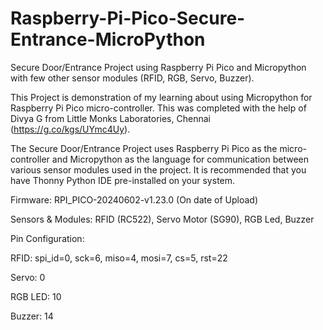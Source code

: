 # Raspberry-Pi-Pico-Secure-Entrance-MicroPython
Secure Door/Entrance Project using Raspberry Pi Pico and Micropython with few other sensor modules (RFID, RGB, Servo, Buzzer).

This Project is demonstration of my learning about using Micropython for Raspberry Pi Pico micro-controller. This was completed with the help of Divya G from Little Monks Laboratories, Chennai (https://g.co/kgs/UYmc4Uy).

The Secure Door/Entrance Project uses Raspberry Pi Pico as the micro-controller and Micropython as the language for communication between various sensor modules used in the project. It is recommended that you have Thonny Python IDE pre-installed on your system. 

Firmware: RPI_PICO-20240602-v1.23.0 (On date of Upload)

Sensors & Modules: RFID (RC522), Servo Motor (SG90), RGB Led, Buzzer

Pin Configuration:

RFID: spi_id=0, sck=6, miso=4, mosi=7, cs=5, rst=22

Servo: 0

RGB LED: 10

Buzzer: 14
